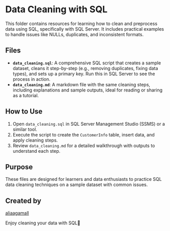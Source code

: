 # Data Cleaning with SQL

This folder contains resources for learning how to clean and preprocess data using SQL, specifically with SQL Server. It includes practical examples to handle issues like NULLs, duplicates, and inconsistent formats.

## Files
- **`data_cleaning.sql`**: A comprehensive SQL script that creates a sample dataset, cleans it step-by-step (e.g., removing duplicates, fixing data types), and sets up a primary key. Run this in SQL Server to see the process in action.
- **`data_cleaning.md`**: A markdown file with the same cleaning steps, including explanations and sample outputs, ideal for reading or sharing as a tutorial.

## How to Use
1. Open `data_cleaning.sql` in SQL Server Management Studio (SSMS) or a similar tool.
2. Execute the script to create the `CustomerInfo` table, insert data, and apply cleaning steps.
3. Review `data_cleaning.md` for a detailed walkthrough with outputs to understand each step.

## Purpose
These files are designed for learners and data enthusiasts to practice SQL data cleaning techniques on a sample dataset with common issues.

## Created by
[aliaagamall](https://github.com/aliaagamall)

Enjoy cleaning your data with SQL🥱